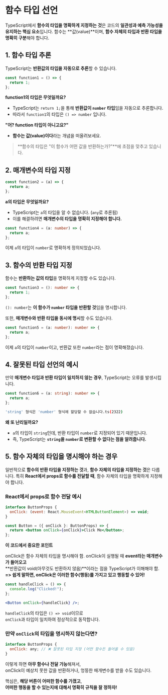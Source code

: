 # 함수 타입 선언

TypeScript에서 **함수의 타입을 명확하게 지정하는 것**은 코드의 **일관성과 예측 가능성을 유지하는 핵심 요소**입니다.
함수는 **값(value)**이며, **함수 자체의 타입과 반환 타입을 명확히 구분**해야 합니다.

## 1. 함수 타입 추론

TypeScript는 **반환값의 타입을 자동으로 추론**할 수 있습니다.

```ts
const function1 = () => {
  return 1;
};
```

**function1의 타입은 무엇일까요?**

- TypeScript는 `return 1;`을 통해 **반환값이 `number` 타입**임을 자동으로 추론합니다.
- 따라서 `function1`의 타입은 `() => number` 입니다.

**"어? function 타입이 아니고요?"**

- **함수는 값(value)이다**라는 개념을 떠올려보세요.

> **함수의 타입은 "이 함수가 어떤 값을 반환하는가?"**에 초점을 맞추고 있습니다.

## 2. 매개변수의 타입 지정

```ts
const function2 = (a) => {
  return a;
};
```

**a의 타입은 무엇일까요?**

- TypeScript는 `a`의 타입을 알 수 없습니다. (`any`로 추론됨)
- 이를 해결하려면 **매개변수의 타입을 명확히 지정해야 합니다.**

```ts
const function4 = (a: number) => {
  return a;
};
```

이제 `a`의 타입이 `number`로 명확하게 정의되었습니다.

## 3. 함수의 반환 타입 지정

함수는 **반환하는 값의 타입**을 명확하게 지정할 수도 있습니다.

```ts
const function3 = (): number => {
  return 1;
};
```

`(): number`는 **이 함수가 `number` 타입을 반환할 것**임을 명시합니다.

또한, **매개변수와 반환 타입을 동시에 명시**할 수도 있습니다.

```ts
const function5 = (a: number): number => {
  return a;
};
```

이제 `a`의 타입이 `number`이고, 반환값 또한 `number`라는 점이 명확해졌습니다.

## 4. 잘못된 타입 선언의 예시

만약 **매개변수 타입과 반환 타입이 일치하지 않는 경우**, TypeScript는 오류를 발생시킵니다.

```ts
const function6 = (a: string): number => {
  return a;
};
```

```sh
'string' 형식은 'number' 형식에 할당할 수 없습니다.ts(2322)
```

**왜 또 난리일까요?**

- `a`의 타입이 `string`인데, 반환 타입이 `number`로 지정되어 있기 때문입니다.
- 즉, TypeScript는 **`string`을 `number`로 변환할 수 없다는 점을 알려줍니다.**

## 5. 함수 자체의 타입을 명시해야 하는 경우

일반적으로 **함수의 반환 타입을 지정하는 것**과, **함수 자체의 타입을 지정하는 것**은 다릅니다.
특히 **React에서 props로 함수를 전달할 때**, 함수 자체의 타입을 명확하게 지정해야 합니다.

### React에서 props로 함수 전달 예시

```jsx
interface ButtonProps {
  onClick: (event: React.MouseEvent<HTMLButtonElement>) => void;
}

const Button = ({ onClick }: ButtonProps) => {
  return <button onClick={onClick}>Click Me</button>;
};
```

**이 코드에서 중요한 포인트**

onClick은 함수 자체의 타입을 명시해야 함.
onClick이 실행될 때 **event라는 매개변수가 들어오고**  
**반환값이 void(아무것도 반환하지 않음)**이라는 점을 TypeScript가 이해해야 함.
**=> 쉽게 말하면, onClick은 이러한 함수(행동)를 가지고 있고 행동할 수 있어!**

```jsx
const handleClick = () => {
  console.log("Clicked!");
};

<Button onClick={handleClick} />;
```

`handleClick`의 타입은 `() => void`이므로  
`onClick`과 타입이 일치하여 정상적으로 동작합니다.

### 만약 `onClick`의 타입을 명시하지 않는다면?

```jsx
interface ButtonProps {
  onClick: any; // ❌ 잘못된 타입 지정 (어떤 함수든 들어올 수 있음)
}
```

이렇게 하면 **아무 함수나 전달 가능**해져서,  
onClick이 예상치 못한 값을 반환하거나, 엉뚱한 매개변수를 받을 수도 있습니다.

핵심은, **해당 버튼이 어떠한 함수를 가졌고**,  
**어떠한 행동을 할 수 있는지에 대해서 명확히 규칙을 잘 정하자!**
